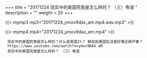 +++
title = "20171224  现实中的美国究竟是怎么样的？ （三）粤语 "
description = ""
weight = 20
+++

{{< mymp3 mp3="20171224_ymov9dax_am.mp4.wav.mp3" >}}

{{< mymp4 mp4="20171224_ymov9dax_am.mp4" >}}

     现实中的美国究竟是怎么样的？什么是美国1%？ 移民到美国生活是好事还是坏事？ 
     https://www.youtube.com/watch?v=ymov9DAX aM 
     现实中的美国究竟是怎么样的？ （三）粤语 
